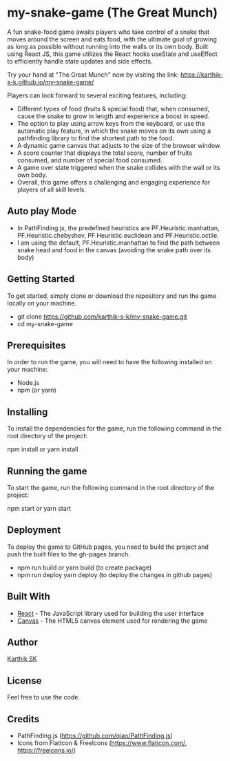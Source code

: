 # my-snake-game (The Great Munch)

A fun snake-food game awaits players who take control of a snake that moves around the screen and eats food, with the ultimate goal of growing as long as possible without running into the walls or its own body. Built using React JS, this game utilizes the React hooks useState and useEffect to efficiently handle state updates and side effects.

Try your hand at "The Great Munch" now by visiting the link: https://karthik-s-k.github.io/my-snake-game/

Players can look forward to several exciting features, including:

- Different types of food (fruits & special food) that, when consumed, cause the snake to grow in length and experience a boost in speed.
- The option to play using arrow keys from the keyboard, or use the automatic play feature, in which the snake moves on its own using a pathfinding library to find the shortest path to the food.
- A dynamic game canvas that adjusts to the size of the browser window.
- A score counter that displays the total score, number of fruits consumed, and number of special food consumed.
- A game over state triggered when the snake collides with the wall or its own body.
- Overall, this game offers a challenging and engaging experience for players of all skill levels.

## Auto play Mode

- In PathFinding.js, the predefined heuristics are PF.Heuristic.manhattan, PF.Heuristic.chebyshev, PF.Heuristic.euclidean and PF.Heuristic.octile.
- I am using the default, PF.Heuristic.manhattan to find the path between snake head and food in the canvas (avoiding the snake path over its body)

## Getting Started

To get started, simply clone or download the repository and run the game locally on your machine.

- git clone https://github.com/karthik-s-k/my-snake-game.git
- cd my-snake-game

## Prerequisites

In order to run the game, you will need to have the following installed on your machine:

- Node.js
- npm (or yarn)

## Installing

To install the dependencies for the game, run the following command in the root directory of the project:

npm install or yarn install

## Running the game

To start the game, run the following command in the root directory of the project:

npm start or yarn start

## Deployment

To deploy the game to GitHub pages, you need to build the project and push the built files to the gh-pages branch.

- npm run build or yarn build (to create package)
- npm run deploy yarn deploy (to deploy the changes in github pages)

## Built With

- [React](https://reactjs.org/) - The JavaScript library used for building the user interface
- [Canvas](https://developer.mozilla.org/en-US/docs/Web/API/Canvas_API) - The HTML5 canvas element used for rendering the game

## Author

[Karthik SK](https://github.com/karthik-s-k)

## License

Feel free to use the code.

## Credits

- PathFinding.js (https://github.com/qiao/PathFinding.js)
- Icons from FlatIcon & FreeIcons (https://www.flaticon.com/, https://freeicons.io/)
